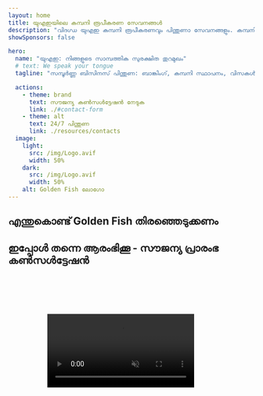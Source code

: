 ```yaml
---
layout: home
title: യുഎഇയിലെ കമ്പനി രൂപീകരണ സേവനങ്ങൾ
description: "വിദഗ്ധ യുഎഇ കമ്പനി രൂപീകരണവും പിന്തുണാ സേവനങ്ങളും. കമ്പനി സ്ഥാപനം, ബാങ്കിംഗ്, നികുതി, നിയമ, വിസ പരിഹാരങ്ങൾ. നിങ്ങളുടെ ബിസിനസ് സ്വപ്നങ്ങൾ യാഥാർത്ഥ്യമാക്കുന്നു."
showSponsors: false

hero:
  name: "യുഎഇ: നിങ്ങളുടെ സാമ്പത്തിക സുരക്ഷിത തുറമുഖം"
  # text: We speak your tongue
  tagline: "സമ്പൂർണ്ണ ബിസിനസ് പിന്തുണ: ബാങ്കിംഗ്, കമ്പനി സ്ഥാപനം, വിസകൾ. മുൻകൂർ ഫീസ് ഇല്ല - അംഗീകാരത്തിന് ശേഷം മാത്രം പണം നൽകുക."

  actions:
    - theme: brand
      text: സൗജന്യ കൺസൾട്ടേഷൻ നേടുക
      link: ./#contact-form
    - theme: alt
      text: 24/7 പിന്തുണ
      link: ./resources/contacts
  image:
    light:
      src: /img/Logo.avif
      width: 50%
    dark:
      src: /img/Logo.avif
      width: 50%
    alt: Golden Fish ലോഗോ
---
```


<FeatureCards :features="[
  {
    title: 'ബാങ്ക് അക്കൗണ്ട് തുറക്കൽ',
    details: 'യുഎഇയിലെ വിശ്വസനീയമായ ബാങ്കുകളിൽ ബിസിനസ് അല്ലെങ്കിൽ വ്യക്തിഗത ബാങ്ക് അക്കൗണ്ടുകൾ എളുപ്പത്തിൽ തുറക്കാം.',
    items: [
      'കോർപ്പറേറ്റ് ബാങ്ക് അക്കൗണ്ട് അംഗീകാരം ഗ്യാരണ്ടി',
      '90% വിജയ നിരക്ക്',
      '**മുൻകൂർ ഫീസ് ഇല്ല** - അംഗീകാരത്തിന് ശേഷം മാത്രം പണം നൽകുക',
    ],
    linkText: 'Read More',
    link: './uae-business/offer/banking/',
    icon: {
      light: '/img/iStock-2153786564.avif',
      dark: '/img/iStock-2166793628.avif',
      alt: 'ബാങ്കിംഗ് സേവനങ്ങൾ'
    }
  },
  {
    title: 'Golden Visa & താമസാനുമതി',
    details: 'സുഗമമായ അപേക്ഷാ പ്രക്രിയയിലൂടെ ദീർഘകാല താമസത്തിനായി യുഎഇ **Golden Visa** നേടുക.',
    items: [
      '**6 മാസം കൂടുമ്പോൾ യുഎഇയിൽ പ്രവേശിക്കേണ്ട ആവശ്യമില്ല**',
      '98% വിജയ നിരക്ക്',
      '**മുൻകൂർ ഫീസ് ഇല്ല** - അംഗീകാരത്തിന് ശേഷം മാത്രം പണം നൽകുക',
    ],
    linkText: 'Read More',
    link: './uae-business/offer/golden-visa/',
    icon: {
      light: '/img/iStock-1312241253.avif',
      dark: '/img/ILONMASKID.webp',
      alt: 'വിസ സേവനങ്ങൾ'
    }
  },
  {
    title: 'കമ്പനി സ്ഥാപന മാർഗ്ഗദർശി',
    details: 'Free Zone, Offshore, Mainland, ബ്രാഞ്ച് എന്നിവയിൽ കമ്പനികൾ സ്ഥാപിക്കുന്നതിനുള്ള സമ്പൂർണ്ണ മാർഗ്ഗദർശി.',
    items: [
      'Free Zones, Mainland എന്നിവയിൽ **100% വിദേശ ഉടമസ്ഥത** ലഭ്യമാണ്',
      'കുറഞ്ഞ നികുതി നിരക്കുകൾ - 9% കോർപ്പറേറ്റ് നികുതി മാത്രം',
      'കറൻസി നിയന്ത്രണങ്ങൾ ഇല്ല - എളുപ്പത്തിലുള്ള മൂലധന തിരിച്ചെടുക്കൽ'
    ],
    linkText: 'Read More',
    link: './uae-business/company-registration/overview',
    icon: {
      light: '/img/iStock-2051326997.avif',
      dark: '/img/iStock-1448478309.jpg',
      alt: 'കമ്പനി സ്ഥാപന മാർഗ്ഗദർശി'
    }
  },
]" />

<FeatureCards :features="[
  {
    title: 'അനുസരണ സേവനങ്ങൾ',
    details: 'ESR റിപ്പോർട്ടുകളും UBO ഫയലിംഗുകളും ഉൾപ്പെടെയുള്ള സങ്കീർണ്ണമായ യുഎഇ നിയന്ത്രണ ആവശ്യകതകളിലൂടെ ഞങ്ങളുടെ വിദഗ്ധർ നിങ്ങളെ നയിക്കുന്നു.',
    items: [],
    linkText: 'Read More',
    link: './uae-business/company-registration/ubo',
    icon: {
      light: '/img/iStock-1299393716.avif',
      dark: '/img/iStock-2149731304.avif',
      alt: 'അനുസരണ സേവനങ്ങൾ'
    }
  },
  {
    title: 'കോർപ്പറേറ്റ് നികുതിയും VAT-ഉം',
    details: 'Federal Tax Authority (FTA) യുമായുള്ള കോർപ്പറേറ്റ് നികുതി, VAT ബാധ്യതകൾ പാലിക്കുന്നതിന് വിദഗ്ധ ഉപദേശം.',
    items: [],
    linkText: 'Read More',
    link: './uae-business/company-registration/accounting-legal',
    icon: {
      light: '/img/iStock-1018285934.avif',
      dark: '/img/iStock-584576538.avif',
      alt: 'നികുതി സേവനങ്ങൾ'
    }
  },
  {
    title: 'നിയമ സേവനങ്ങൾ',
    details: 'M&A-കൾ, കോർപ്പറേറ്റ് പുനഃസംഘടന, ധനസഹായം, തർക്ക പരിഹാരം എന്നിവയെക്കുറിച്ചുള്ള യുഎഇ നിയമങ്ങളിൽ നിയമ ടീം ഉപദേശിക്കുന്നു.',
    items: [],
    linkText: 'Read More',
    link: './uae-business/company-registration/Protect-Your-Business',
    icon: {
      light: '/img/iStock-650045508.avif',
      dark: '/img/iStock-1498627598.avif',
      alt: 'നിയമ സേവനങ്ങൾ'
    }
  },
  {
    title: 'അക്കൗണ്ടിംഗും പേറോളും',
    details: 'ഞങ്ങളുടെ അക്കൗണ്ടന്റുമാർ ബുക്ക്കീപ്പിംഗ്, റീകൺസിലിയേഷൻ, പേറോൾ, ഓഡിറ്റ് പിന്തുണ എന്നിവ നൽകി സാമ്പത്തിക കാര്യങ്ങൾ കൈകാര്യം ചെയ്യുന്നു, നിയമന ചെലവുകൾ ലാഭിക്കുന്നു.',
    items: [],
    linkText: 'Read More',
    link: './resources/contacts',
    icon: {
      light: '/img/iStock-1022793868.avif',
      dark: '/img/iStock-1320130292.jpg',
      alt: 'അക്കൗണ്ടിംഗ് സേവനങ്ങൾ'
    }
  },
]" />

## എന്തുകൊണ്ട് Golden Fish തിരഞ്ഞെടുക്കണം

<BenefitsList :features="[
{
 icon: '💰',
 title: 'വിജയാധിഷ്ഠിത ഫീസ്',
 text: '**മുൻകൂർ ഫീസ് ഇല്ല - അംഗീകാരത്തിന് ശേഷം മാത്രം പണം നൽകുക.** പൂർണ്ണ സുതാര്യത, മറഞ്ഞിരിക്കുന്ന ചെലവുകൾ ഇല്ല.'
},
{
 icon: '🔄',
 title: 'ബഹുവിധ പരിഹാരങ്ങൾ',
 text: 'പ്രാദേശിക, അന്തർദേശീയ ബാങ്കുകളിലേക്ക് പ്രവേശനം. പ്രാഥമിക അപേക്ഷ നിരസിക്കപ്പെട്ടാൽ ബദൽ ഓപ്ഷനുകൾ.'
},
{
 icon: '🏦',
 title: 'ബാങ്ക് ബന്ധങ്ങൾ',
 text: 'പ്രമുഖ UAE, അന്തർദേശീയ ബാങ്കുകളുമായി ശക്തമായ പങ്കാളിത്തം. അംഗീകാര സാധ്യത പരമാവധി ആക്കാൻ ഒന്നിലധികം ബാങ്കുകളിലേക്ക് അപേക്ഷകൾ.'
},
{
 icon: '📊',
 title: 'സമ്പൂർണ്ണ മാനേജ്മെന്റ്',
 text: 'രേഖകൾ മുതൽ അക്കൗണ്ട് സജീവമാക്കൽ വരെയുള്ള എൻഡ്-ടു-എൻഡ് കൈകാര്യം ചെയ്യൽ, ആഴ്ചതോറും പുരോഗതി അപ്ഡേറ്റുകൾ, നേരിട്ടുള്ള ബാങ്ക് ആശയവിനിമയം.'
},
{
 icon: '📝',
 title: 'പ്രൊഫഷണൽ ഡോക്യുമെന്റേഷൻ',
 text: 'ഞങ്ങളുടെ ടീം സമഗ്രമായ ബിസിനസ് പ്ലാനുകൾ തയ്യാറാക്കുകയും എല്ലാ കംപ്ലയൻസ് രേഖകളും കൈകാര്യം ചെയ്യുകയും ചെയ്യുന്നു.'
},
{
 icon: '🤝',
 title: 'തുടർച്ചയായ പിന്തുണ',
 text: 'അക്കൗണ്ട് തുറന്നതിന് ശേഷം ബാങ്കിംഗ് പ്രവർത്തനങ്ങളിലും കംപ്ലയൻസ് ആവശ്യകതകളിലും തുടർച്ചയായ സഹായം.'
}
]" />

## ഇപ്പോൾ തന്നെ ആരംഭിക്കൂ - സൗജന്യ പ്രാരംഭ കൺസൾട്ടേഷൻ

<div id="contact-form"></div>

<!-- <ContactForm
 mediaUrl="/img/iStock-2185906461.mp4"
 redirectUrl="../../company-registration/banking"
 selectLabel="ഞങ്ങൾക്ക് എങ്ങനെ സഹായിക്കാൻ കഴിയും? *"
 selectPlaceholder="സേവന തരം തിരഞ്ഞെടുക്കുക"
 messagePlaceholder="നിങ്ങളുടെ ആവശ്യങ്ങളുടെ ചെറിയ വിവരണം"
 :selectOptions="[
   '🏦 Corporate Bank Account Opening',
   '👨‍💼 Company Formation (Free Zone/Mainland/Branch)',
   '🌐 Work/freelance/student visa',
   '💎 Golden Visa (10-year)',
   '📋 Business License & Permits',
   '💰 Corporate Tax & VAT Services',
   '📊 Accounting & Payroll',
   '⚖️ Legal Services',
   '📝 PRO Services & Compliance',
   'ℹ️ മറ്റ് സേവനങ്ങൾ'
 ]"
/> -->

<video  autoplay muted playsinline style="padding: 80px" >
  <source src="/img/iStock-2185906461.mp4" type="video/mp4">
</video>

<ContactFormModal formName="ഞങ്ങളെ ബന്ധപ്പെടുക" buttonText="ഞങ്ങൾക്ക് ഒരു സന്ദേശം അയയ്ക്കൂ" 
:services="['📝 Company registration', '🏧 Opening bank accounts', '🪪 EID & Golden Visa', 'മറ്റ് സേവനങ്ങൾ']"/>

<!-- <br>

# വിജയ കഥകൾ

<br>

<ImageGrid :images="[
  { src: '/img/iStock-1945498989.avif', href: './immigration.md', alt: 'യുഎഇ കുടിയേറ്റം' },
  { src: '/img/iStock-1965736217.avif', href: './immigration.md', alt: 'യുഎഇ കുടിയേറ്റം' },
]"/> -->

